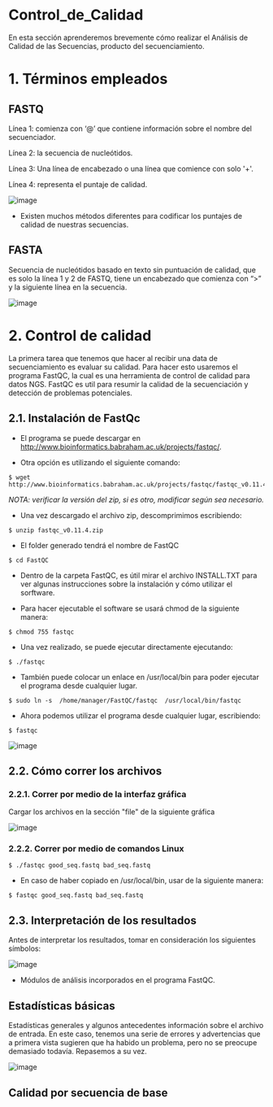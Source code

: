 # Control_de_Calidad
En esta sección aprenderemos brevemente cómo realizar el Análisis de Calidad de las Secuencias, producto del secuenciamiento.
# 1. Términos empleados
## FASTQ

Línea 1: comienza con ‘@’ que contiene información sobre el nombre del secuenciador.

Línea 2: la secuencia de nucleótidos.

Línea 3: Una línea de encabezado o una línea que comience con solo '+'.

Línea 4: representa el puntaje de calidad.


![image](https://user-images.githubusercontent.com/84040152/119056915-21005b00-b991-11eb-9e26-22217e7751dd.png)

- Existen muchos métodos diferentes para codificar los puntajes de calidad de nuestras secuencias.


## FASTA

Secuencia de nucleótidos basado en texto sin puntuación de calidad, que es solo la línea 1 y 2 de FASTQ, tiene un encabezado que comienza con “>” y la siguiente línea en la secuencia.

![image](https://user-images.githubusercontent.com/84040152/119057013-51e09000-b991-11eb-8e8f-7bee8d4c8ee3.png)

# 2. Control de calidad
La primera tarea que tenemos que hacer al recibir una data de secuenciamiento es evaluar su calidad. Para hacer esto usaremos el programa FastQC, la cual es una herramienta de control de calidad para datos NGS. 
FastQC es   util para resumir la calidad de la secuenciación y detección de problemas potenciales.
## 2.1. Instalación de FastQc
* El programa se puede descargar en http://www.bioinformatics.babraham.ac.uk/projects/fastqc/.
- Otra opción es utilizando el siguiente comando:

```
$ wget http://www.bioinformatics.babraham.ac.uk/projects/fastqc/fastqc_v0.11.4.zip
```
*NOTA: verificar la versión del zip, si es otro, modificar según sea necesario.*

* Una vez descargado el archivo zip, descomprimimos escribiendo:

```
$ unzip fastqc_v0.11.4.zip
```
  
* El folder generado tendrá el nombre de FastQC
  
```  
$ cd FastQC 
```
   
* Dentro de la carpeta FastQC, es útil mirar el archivo INSTALL.TXT para ver algunas instrucciones sobre la instalación y cómo utilizar el sorftware.

- Para hacer ejecutable el software se usará chmod de la siguiente manera:

```   
$ chmod 755 fastqc   
```
 
* Una vez realizado, se puede ejecutar directamente ejecutando: 
 
 ```  
 $ ./fastqc
 ```
  
* También puede colocar un enlace en /usr/local/bin para poder ejecutar el programa desde cualquier lugar.
  
``` 
$ sudo ln -s  /home/manager/FastQC/fastqc  /usr/local/bin/fastqc   
```

* Ahora podemos utilizar el programa desde cualquier lugar, escribiendo:

```
$ fastqc
```
![image](https://user-images.githubusercontent.com/84040152/119067333-6fb8ef80-b9a7-11eb-8433-1e5d695d6bd4.png)


## 2.2. Cómo correr los archivos
### 2.2.1. Correr por medio de la interfaz gráfica

Cargar los archivos en la sección "file" de la siguiente gráfica

![image](https://user-images.githubusercontent.com/84040152/119067417-a4c54200-b9a7-11eb-9ccb-ec589d2d0095.png)

### 2.2.2. Correr por medio de comandos Linux

```
$ ./fastqc good_seq.fastq bad_seq.fastq 
```
* En caso de haber copiado en /usr/local/bin, usar de la siguiente manera:

```
$ fastqc good_seq.fastq bad_seq.fastq 
```
## 2.3. Interpretación de los resultados
Antes de interpretar los resultados, tomar en consideración los siguientes símbolos: 

![image](https://user-images.githubusercontent.com/84040152/119068548-10a8aa00-b9aa-11eb-8a0d-339f471cd370.png)


* Módulos de análisis incorporados en el programa FastQC.

## Estadísticas básicas

Estadísticas generales y algunos antecedentes información sobre el archivo de entrada.
En este caso, tenemos una serie de errores y advertencias que a primera vista sugieren que ha habido un problema, pero no se preocupe demasiado todavía. Repasemos a su vez.

![image](https://user-images.githubusercontent.com/84040152/119070549-d4774880-b9ad-11eb-86a1-1bc325c9d5cd.png)

## Calidad por secuencia de base



